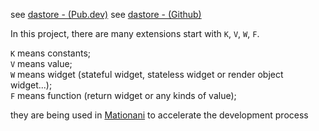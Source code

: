 see [dastore - (Pub.dev)](https://pub.dev/packages/dastore)
see [dastore - (Github)](https://github.com/nomagicisreal/dastore)

In this project,
there are many extensions start with `K`, `V`, `W`, `F`.

`K` means constants;<br />
`V` means value;<br />
`W` means widget (stateful widget, stateless widget or render object widget...);<br />
`F` means function (return widget or any kinds of value);<br />

they are being used in [Mationani](https://github.com/nomagicisreal/mationani) to accelerate the development process